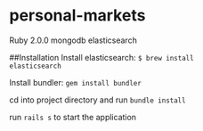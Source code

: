 personal-markets
================

Ruby 2.0.0
mongodb
elasticsearch

##Installation
Install elasticsearch: <code>$ brew install elasticsearch </code>

Install bundler: <code>gem install bundler</code>

cd into project directory and run <code>bundle install</code>

run <code>rails s</code> to start the application
